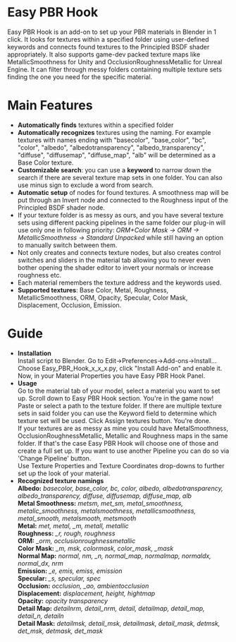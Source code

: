 # Easy PBR Hook
Easy PBR Hook is an add-on to set up your PBR materials in Blender in 1 click. It looks for textures within a specified folder using user-defined keywords and connects found textures to the Principled BSDF shader appropriately. It also supports game-dev packed texture maps like MetallicSmoothness for Unity and OcclusionRoughnessMetallic for Unreal Engine. It can filter through messy folders containing multiple texture sets finding the one you need for the specific material.
# Main Features
- **Automatically finds** textures within a specified folder
- **Automatically recognizes** textures using the naming. For example textures with names ending with "basecolor", "base_color", "bc", "color", "albedo", "albedotransparency", "albedo_transparency", "diffuse", "diffusemap", "diffuse_map", "alb" will be determined as a Base Color texture.
- **Customizable search**: you can use a **keyword** to narrow down the search if there are several texture map sets in one folder. You can also use minus sign to exclude a word from search.
- **Automatic setup** of nodes for found textures. A smoothness map will be put through an Invert node and connected to the Roughness input of the Principled BSDF shader node.
- If your texture folder is as messy as ours, and you have several texture sets using different packing pipelines in the same folder our plug-in will use only one in following priority: *ORM+Color Mask -> ORM -> MetallicSmoothness -> Standard Unpacked* while still having an option to manually switch between them.
- Not only creates and connects texture nodes, but also creates control switches and sliders in the material tab allowing you to never even bother opening the shader editor to invert your normals or increase roughness etc. 
- Each material remembers the texture address and the keywords used. 
- **Supported textures**: Base Color, Metal, Roughness, MetallicSmoothness, ORM, Opacity, Specular, Color Mask, Displacement, Occlusion, Emission.
# Guide
- **Installation**<br />
  Install script to Blender. Go to Edit->Preferences->Add-ons->Install...<br />
  Choose Easy_PBR_Hook_x_x_x.py, click "Install Add-on" and enable it.<br />
  Now, in your Material Properties you have Easy PBR Hook Panel.<br />
- **Usage**<br />
  Go to the material tab of your model, select a material you want to set up. Scroll down to Easy PBR Hook section. You're in the game now!<br />
  Paste or select a path to the texture folder. If there are multiple texture sets in said folder you can use the Keyword field to determine which texture set will be used. Click Assign textures button. You're done.<br/>
  If your textures are as messy as mine you could have MetalSmoothness, OcclusionRoughnessMetallic, Metallic and Roughness maps in the same folder. If that's the case Easy PBR Hook will choose one of those and create a full set up. If you want to use another Pipeline you can do so via 'Change Pipeline' button.<br />
  Use Texture Properties and Texture Coordinates drop-downs to further set up the look of your material.
- **Recognized texture namings**<br />
**Albedo:** *basecolor, base_color, bc, color, albedo, albedotransparency, albedo_transparency, diffuse, diffusemap, diffuse_map, alb* <br />
**Metal Smoothness:** *metsm, met_sm, metal_smoothness, metalic_smoothness, metalsmoothness, metallicsmoothness, metal_smooth, metalsmooth, metsmooth* <br />
**Metal:** *met, metal, \_m, metall, metallic* <br />
**Roughness:** *\_r, rough, roughness* <br />
**ORM:** *\_orm, occlusionroughnessmetallic* <br />
**Color Mask:** *\_m, msk, colormask, color_mask, \_mask* <br />
**Normal Map:** *normal, nm, \_n, normal_map, normalmap, normaldx, normal_dx, nrm* <br />
**Emission:** *\_e, emis, emiss, emission* <br />
**Specular:** *\_s, specular, spec* <br />
**Occlusion:** *occlusion, \_ao, ambientocclusion* <br />
**Displacement:** *displacement, height, hightmap* <br />
**Opacity:** *opacity transparency* <br />
**Detail Map:** *detailnrm, detail_nrm, detail, detailmap, detail_map, detail_n, detailn* <br />
**Detail Mask:** *detailmsk, detail_msk, detailmask, detail_mask, detmsk, det_msk, detmask, det_mask* <br />
